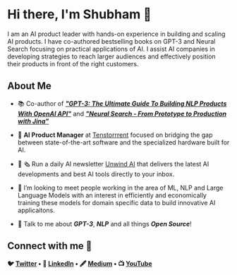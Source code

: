 <h1> Hi there, I'm Shubham 👋 </h1>
I am an AI product leader with hands-on experience in building and scaling AI products. I have co-authored bestselling books on GPT-3 and Neural Search focusing on practical applications of AI. I assist AI companies in developing strategies to reach larger audiences and effectively position their products in front of the right customers.

<h2> About Me </h2>

- 📚 Co-author of _**["GPT-3: The Ultimate Guide To Building NLP Products With OpenAI API"](https://www.amazon.com/GPT-3-Ultimate-Building-Products-OpenAI/dp/1805125222/ref=sr_1_9?keywords=gpt3&qid=1676714335&sr=8-9)**_ and _**["Neural Search - From Prototype to Production with Jina"](https://www.amazon.com/Neural-Search-Prototype-Production-learning-powered-dp-1801816824/dp/1801816824/ref=mt_other?_encoding=UTF8&me=&qid=1665648486)**_

- 🥑 **AI Product Manager** at [Tenstorrrent](https://tenstorrent.com/) focused on bridging the gap between state-of-the-art software and the specialized hardware built for AI. 

- 🔭 🗞️ Run a daily AI newsletter [Unwind AI](https://unwindai.substack.com/) that delivers the latest AI developments and best AI tools directly to your inbox.

- 🌱 I’m looking to meet people working in the area of ML, NLP and Large Language Models with an interest in efficiently and economically training these models for domain specific data to build innovative AI applicaitons.

- 💬 Talk to me about **_GPT-3_**, **_NLP_** and all things **_Open Source_**!


<h2> Connect with me 🤝 </h2>
<p align="center">
<strong>

🐦 [Twitter](http://www.twitter.com/Saboo_Shubham_) • 💼 [LinkedIn](https://www.linkedin.com/in/shubhamsaboo/) • 🖋️ [Medium](https://shubhamsaboo111.medium.com/) •  📺 [YouTube](https://www.youtube.com/channel/UCWRXc4CeXy5f0dQdJ2XWliw)

</strong>
</p>
